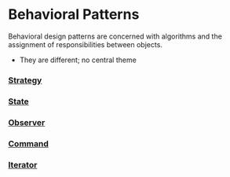 # Behavioral Patterns

Behavioral design patterns are concerned with algorithms and the assignment of responsibilities between objects.

- They are different; no central theme

### [ Strategy](https://github.com/tajpouria/GOF-design-pattenrs/tree/master/Patternts/Behavioral_Patterns/Strategy)

### [ State ](https://github.com/tajpouria/GOF-design-pattenrs/tree/master/Patternts/Behavioral_Patterns/State)

### [ Observer ](https://github.com/tajpouria/GOF-design-pattenrs/tree/master/Patternts/Behavioral_Patterns/Observer)

### [Command](https://github.com/tajpouria/GOF-design-pattenrs/tree/master/Patternts/Behavioral_Patterns/Command)

### [Iterator](https://github.com/tajpouria/GOF-design-pattenrs/tree/master/Patternts/Behavioral_Patterns/Iterator)
